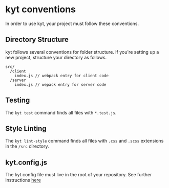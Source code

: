 # kyt conventions

In order to use kyt, your project must follow these conventions.

## Directory Structure

kyt follows several conventions for folder structure. If you're setting up a new project, structure your directory as follows.
```
src/
  /client
    index.js // webpack entry for client code
  /server
    index.js // wepack entry for server code
```
## Testing
The `kyt test` command finds all files with `*.test.js`.

## Style Linting
The `kyt lint-style` command finds all files with `.css` and `.scss` extensions in the `/src` directory.

## kyt.config.js
The kyt config file must live in the root of your repository.
See further instructions [here](/config/kytConfig.md)
